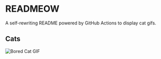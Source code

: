 # READMEOW

A self-rewriting README powered by GitHub Actions to display cat gifs.

## Cats

![Bored Cat GIF](https://media4.giphy.com/media/v1.Y2lkPTlhY2QwMmRheGJuNTY5cTRucDV1YjN5Z2ZsZ3BqaTNhZjYzZHcwOXhja2YwOTQ3diZlcD12MV9naWZzX3NlYXJjaCZjdD1n/mlvseq9yvZhba/200.gif)
